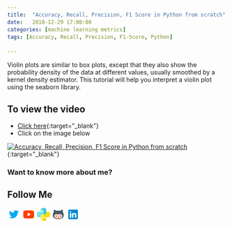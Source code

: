 ```yaml
---
title:  "Accuracy, Recall, Precision, F1 Score in Python from scratch"
date:   2018-12-29 17:00:00
categories: [machine learning metrics]
tags: [Accuracy, Recall, Precision, F1-Score, Python]

---
```


Violin plots are similar to box plots, except that they also show the probability density of the data at different values, usually smoothed by a kernel density estimator. This tutorial will help you interpret a violin plot using the seaborn library.


## To view the video
* [Click here](https://youtu.be/9PbrWiLC-4k){:target="_blank"}
* Click on the image below

[![Accuracy, Recall, Precision, F1 Score in Python from scratch](http://img.youtube.com/vi/9PbrWiLC-4k/0.jpg)](http://www.youtube.com/watch?v=9PbrWiLC-4k){:target="_blank"}

### Want to know more about me?
## Follow Me
<a href="https://twitter.com/_bhaveshbhatt" target="_blank"><img class="ai-subscribed-social-icon" src="/assets/images/tw.png" width="30"></a>
<a href="https://www.youtube.com/bhaveshbhatt8791/" target="_blank"><img class="ai-subscribed-social-icon" src="/assets/images/ytb.png" width="30"></a>
<a href="https://www.youtube.com/PythonTricks/" target="_blank"><img class="ai-subscribed-social-icon" src="/assets/images/python_logo.png" width="30"></a>
<a href="https://github.com/bhattbhavesh91" target="_blank"><img class="ai-subscribed-social-icon" src="/assets/images/gthb.png" width="30"></a>
<a href="https://www.linkedin.com/in/bhattbhavesh91/" target="_blank"><img class="ai-subscribed-social-icon" src="/assets/images/lnkdn.png" width="30"></a>
